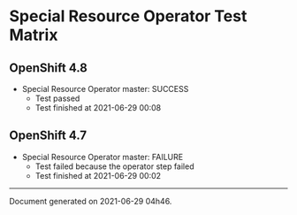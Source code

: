 
Special Resource Operator Test Matrix
=====================================

OpenShift 4.8
-------------

* Special Resource Operator master: SUCCESS
  - Test passed
  - Test finished at 2021-06-29 00:08

OpenShift 4.7
-------------

* Special Resource Operator master: FAILURE
  - Test failed because the operator step failed
  - Test finished at 2021-06-29 00:02


---
Document generated on 2021-06-29 04h46.
